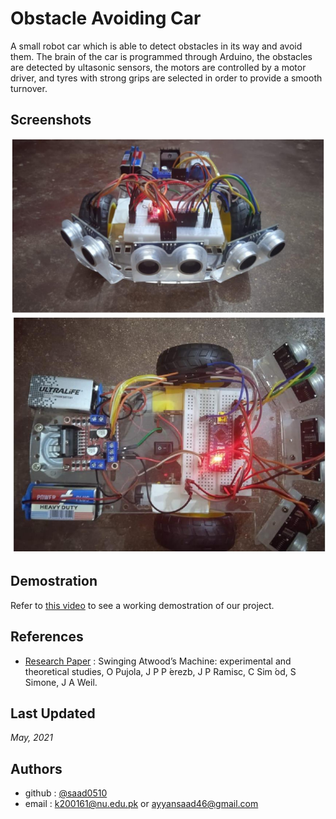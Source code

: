 # Obstacle Avoiding Car

A small robot car which is able to detect obstacles in its way and avoid them. The brain of the car is programmed through Arduino, the obstacles are detected by ultasonic sensors, the motors are controlled by a motor driver, and tyres with strong grips are selected in order to provide a smooth turnover.

## Screenshots

![front.jpg](./screenshots/front.jpg)
![up.jpg](./screenshots/up.jpg)
## Demostration

Refer to [this video](https://drive.google.com/file/d/1nEnchumVxM4DWO4jIOzs4fwrC8J2_1GV/view?usp=sharing) to see a working demostration of our project.
 
## References

- [Research Paper](./Research_Paper.pdf) : Swinging Atwood’s Machine: experimental and theoretical studies, O Pujola, J P P ́erezb, J P Ramisc, C Sim ́od, S Simone, J A Weil.


## Last Updated

_May, 2021_
## Authors

- github : [@saad0510](https://www.github.com/saad0510)
- email  : k200161@nu.edu.pk or ayyansaad46@gmail.com

